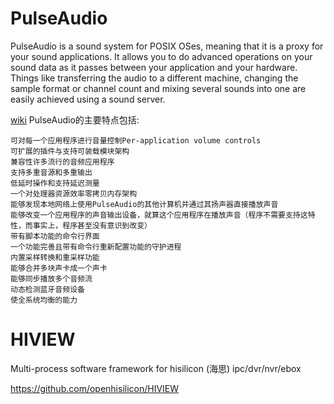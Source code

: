 # PulseAudio

PulseAudio is a sound system for POSIX OSes, meaning that it is a proxy for your sound applications. It allows you to do advanced operations on your sound data as it passes between your application and your hardware. Things like transferring the audio to a different machine, changing the sample format or channel count and mixing several sounds into one are easily achieved using a sound server.

[wiki](https://www.freedesktop.org/wiki/Software/PulseAudio/)
PulseAudio的主要特点包括:

    可对每一个应用程序进行音量控制Per-application volume controls
    可扩展的插件与支持可装载模块架构
    兼容性许多流行的音频应用程序
    支持多重音源和多重输出
    低延时操作和支持延迟测量
    一个对处理器资源效率零拷贝内存架构
    能够发现本地网络上使用PulseAudio的其他计算机并通过其扬声器直接播放声音
    能够改变一个应用程序的声音输出设备，就算这个应用程序在播放声音（程序不需要支持这特性，而事实上，程序甚至没有意识到改变）
    带有脚本功能的命令行界面
    一个功能完善且带有命令行重新配置功能的守护进程
    内置采样转换和重采样功能
    能够合并多块声卡成一个声卡
    能够同步播放多个音频流
    动态检测蓝牙音频设备
    使全系统均衡的能力 


# HIVIEW

Multi-process software framework for hisilicon (海思) ipc/dvr/nvr/ebox 

https://github.com/openhisilicon/HIVIEW
